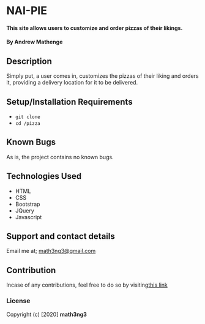 # NAI-PIE
#### This site allows users to customize and order pizzas of their likings.
#### By **Andrew Mathenge**
## Description
Simply put, a user comes in, customizes the pizzas of their liking and orders it, providing a delivery location for it to be delivered.

## Setup/Installation Requirements
* `git clone`
* `cd /pizza`

## Known Bugs
As is, the project contains no known bugs.

## Technologies Used
* HTML
* CSS
* Bootstrap
* JQuery
* Javascript

## Support and contact details
Email me at; math3ng3@gmail.com

## Contribution
Incase of any contributions, feel free to do so by visiting[this link](https://github.com/math3ng3/NAI-PIE.git)

### License
Copyright (c) [2020] **math3ng3**
